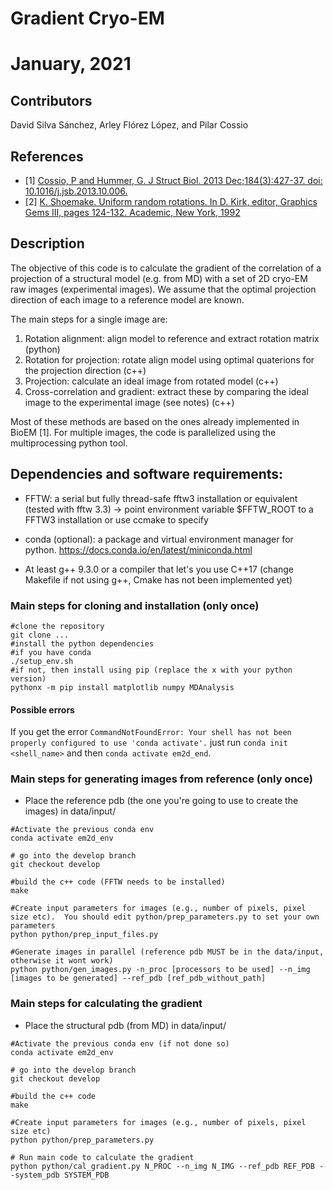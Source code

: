 # Gradient Cryo-EM
# January, 2021
## Contributors
David Silva Sánchez, Arley Flórez López, and Pilar Cossio

## References
* [1] [Cossio, P and Hummer, G. J Struct Biol. 2013 Dec;184(3):427-37. doi: 10.1016/j.jsb.2013.10.006.](http://www.ncbi.nlm.nih.gov/pubmed/24161733)
* [2] [K. Shoemake. Uniform random rotations. In D. Kirk, editor, Graphics Gems III, pages 124-132. Academic, New York, 1992](https://www.sciencedirect.com/book/9780124096738/graphics-gems-iii-ibm-version)

## Description

The objective of this code is to calculate the gradient of the correlation of a projection of a structural model (e.g. from MD) with a set of 2D cryo-EM raw images (experimental images). We assume that the optimal projection direction of each image to a reference model are known.

The main steps for a single image are:
1) Rotation alignment: align model to reference and extract rotation matrix (python)
2) Rotation for projection: rotate align model using optimal quaterions for the projection direction (c++)
3) Projection: calculate an ideal image from rotated model (c++)
4) Cross-correlation and gradient: extract these by comparing the ideal image to the experimental image (see notes) (c++)

Most of these methods are based on the ones already implemented in BioEM [1]. For multiple images, the code is parallelized using the multiprocessing python tool. 

## Dependencies and software requirements:

* FFTW: a serial but fully thread-safe fftw3 installation or equivalent (tested with fftw 3.3)
     -> point environment variable $FFTW_ROOT to a FFTW3 installation or use ccmake to specify

* conda (optional): a package and virtual environment manager for python. https://docs.conda.io/en/latest/miniconda.html
* At least g++ 9.3.0 or a compiler that let's you use C++17 (change Makefile if not using g++, Cmake has not been implemented yet)

### Main steps for cloning and installation (only once)

```
#clone the repository
git clone ...
#install the python dependencies
#if you have conda
./setup_env.sh
#if not, then install using pip (replace the x with your python version)
pythonx -m pip install matplotlib numpy MDAnalysis
```
#### Possible errors
If you get the error `CommandNotFoundError: Your shell has not been properly configured to use 'conda activate'.` just run `conda init <shell_name>` and then `conda activate em2d_end`.

### Main steps for generating images from reference (only once)

* Place the reference pdb (the one you're going to use to create the images) in data/input/
```
#Activate the previous conda env
conda activate em2d_env

# go into the develop branch
git checkout develop

#build the c++ code (FFTW needs to be installed)
make

#Create input parameters for images (e.g., number of pixels, pixel size etc).  You should edit python/prep_parameters.py to set your own parameters
python python/prep_input_files.py

#Generate images in parallel (reference pdb MUST be in the data/input, otherwise it wont work)
python python/gen_images.py -n_proc [processors to be used] --n_img [images to be generated] --ref_pdb [ref_pdb_without_path] 
```

### Main steps for calculating the gradient 

* Place the structural pdb (from MD) in data/input/

```
#Activate the previous conda env (if not done so)
conda activate em2d_env

# go into the develop branch
git checkout develop

#build the c++ code 
make

#Create input parameters for images (e.g., number of pixels, pixel size etc)
python python/prep_parameters.py

# Run main code to calculate the gradient 
python python/cal_gradient.py N_PROC --n_img N_IMG --ref_pdb REF_PDB --system_pdb SYSTEM_PDB
```

